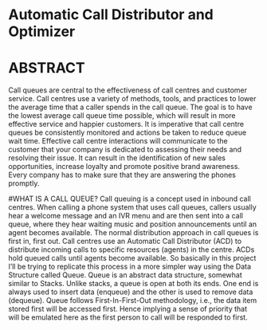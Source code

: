 # Automatic Call Distributor and Optimizer

# ABSTRACT
Call queues are central to the effectiveness of call centres and customer service. Call centres use a variety of methods, tools, and practices to lower the average
time that a caller spends in the call queue. The goal is to have the lowest
average call queue time possible, which will result in more effective service and
happier customers. It is imperative that call centre queues be consistently
monitored and actions be taken to reduce queue wait time. Effective call centre
interactions will communicate to the customer that your company is dedicated
to assessing their needs and resolving their issue. It can result in the
identification of new sales opportunities, increase loyalty and promote positive
brand awareness. Every company has to make sure that they are answering the
phones promptly.

#WHAT IS A CALL QUEUE?
Call queuing is a concept used in inbound call centres. When calling a phone
system that uses call queues, callers usually hear a welcome message and an
IVR menu and are then sent into a call queue, where they hear waiting music
and position announcements until an agent becomes available. The normal
distribution approach in call queues is first in, first out. Call centres use an
Automatic Call Distributor (ACD) to distribute incoming calls to specific
resources (agents) in the centre. ACDs hold queued calls until agents become
available. So basically in this project I’ll be trying to replicate this process in a
more simpler way using the Data Structure called Queue. Queue is an abstract
data structure, somewhat similar to Stacks. Unlike stacks, a queue is open at
both its ends. One end is always used to insert data (enqueue) and the other is
used to remove data (dequeue). Queue follows First-In-First-Out methodology, i.e., the data item stored first will be accessed first. Hence implying a sense of
priority that will be emulated here as the first person to call will be responded to first.

